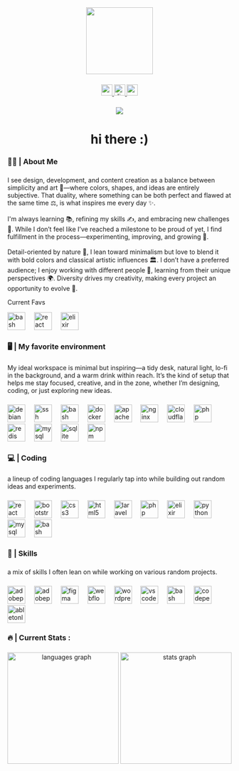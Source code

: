 <div align="center">
  <img height="150" src="https://media3.giphy.com/media/v1.Y2lkPTc5MGI3NjExamJjMDhxZ2pidWRucjdpNmk0amo5aXppa3RzYWd6bTVldjYzYnl5dyZlcD12MV9pbnRlcm5hbF9naWZfYnlfaWQmY3Q9Zw/QDjpIL6oNCVZ4qzGs7/giphy.gif"  />
</div>

###

<div align="center">
  <a href="https://medium.com/@alessgorgo" target="_blank">
    <img src="https://img.shields.io/static/v1?message=Medium&logo=medium&label=&color=12100E&logoColor=white&labelColor=&style=for-the-badge" height="25" alt="medium logo"  />
  </a>
  <a href="https://discordapp.com/users/351808783665594380" target="_blank">
    <img src="https://img.shields.io/static/v1?message=Discord&logo=discord&label=&color=7289DA&logoColor=white&labelColor=&style=for-the-badge" height="25" alt="discord logo"  />
  </a>
  <a href="https://unsplash.com/it/@aleksgraphics" target="_blank">
    <img src="https://img.shields.io/static/v1?message=Unsplash&logo=unsplash&label=&color=111&logoColor=white&labelColor=&style=for-the-badge" height="25" alt="unsplash logo"  />
  </a>
</div>

###

<div align="center">
  <img src="https://visitor-badge.laobi.icu/badge?page_id=alessgorgo.alessgorgo&"  />
</div>

###

<h1 align="center">hi there :)</h1>

###

<h3 align="left">✍🏻 | About Me</h3>

###

<p align="left">I see design, development, and content creation as a balance between simplicity and art 🎨—where colors, shapes, and ideas are entirely subjective. That duality, where something can be both perfect and flawed at the same time ⚖️, is what inspires me every day ✨.<br><br>I'm always learning 📚, refining my skills ✍️, and embracing new challenges 🚀. While I don’t feel like I’ve reached a milestone to be proud of yet, I find fulfillment in the process—experimenting, improving, and growing 🌱.<br><br>Detail-oriented by nature 🧐, I lean toward minimalism but love to blend it with bold colors and classical artistic influences 🏛️. I don’t have a preferred audience; I enjoy working with different people 🤝, learning from their unique perspectives 🌍. Diversity drives my creativity, making every project an opportunity to evolve 🔁.</p>

<div align="left">
  <p>Current Favs</p>
  <img src="https://cdn.simpleicons.org/gnubash/4EAA25" height="40" alt="bash logo"  />
  <img width="12" />
  <img src="https://cdn.simpleicons.org/react/61DAFB" height="40" alt="react logo"  />
  <img width="12" />
  <img src="https://cdn.simpleicons.org/elixir/4B275F" height="40" alt="elixir logo"  />
  <img width="12" />
</div>

###

<h3 align="left">🖥️ | My favorite environment</h3>

###

<p align="left">My ideal workspace is minimal but inspiring—a tidy desk, natural light, lo-fi in the background, and a warm drink within reach. It’s the kind of setup that helps me stay focused, creative, and in the zone, whether I’m designing, coding, or just exploring new ideas.</p>

###

<div align="left">
  <img src="https://cdn.simpleicons.org/debian/A81D33" height="40" alt="debian logo"  />
  <img width="12" />
  <img src="https://cdn.jsdelivr.net/gh/devicons/devicon/icons/ssh/ssh-original.svg" height="40" alt="ssh logo"  />
  <img width="12" />
  <img src="https://cdn.simpleicons.org/gnubash/4EAA25" height="40" alt="bash logo"  />
  <img width="12" />
  <img src="https://cdn.simpleicons.org/docker/2496ED" height="40" alt="docker logo"  />
  <img width="12" />
  <img src="https://cdn.simpleicons.org/apache/D22128" height="40" alt="apache logo"  />
  <img width="12" />
  <img src="https://cdn.simpleicons.org/nginx/009639" height="40" alt="nginx logo"  />
  <img width="12" />
  <img src="https://cdn.simpleicons.org/cloudflare/F38020" height="40" alt="cloudflare logo"  />
  <img width="12" />
  <img src="https://cdn.simpleicons.org/php/777BB4" height="40" alt="php logo"  />
  <img width="12" />
  <img src="https://cdn.simpleicons.org/redis/DC382D" height="40" alt="redis logo"  />
  <img width="12" />
  <img src="https://cdn.jsdelivr.net/gh/devicons/devicon/icons/mysql/mysql-original.svg" height="40" alt="mysql logo"  />
  <img width="12" />
  <img src="https://cdn.simpleicons.org/sqlite/003B57" height="40" alt="sqlite logo"  />
  <img width="12" />
  <img src="https://cdn.simpleicons.org/npm/CB3837" height="40" alt="npm logo"  />
</div>

###

<h3 align="left">💻 | Coding</h3>

###

<p align="left">a lineup of coding languages I regularly tap into while building out random ideas and experiments.</p>

###

<div align="left">
  <img src="https://cdn.simpleicons.org/react/61DAFB" height="40" alt="react logo"  />
  <img width="12" />
  <img src="https://cdn.simpleicons.org/bootstrap/7952B3" height="40" alt="bootstrap logo"  />
  <img width="12" />
  <img src="https://cdn.simpleicons.org/css3/1572B6" height="40" alt="css3 logo"  />
  <img width="12" />
  <img src="https://cdn.simpleicons.org/html5/E34F26" height="40" alt="html5 logo"  />
  <img width="12" />
  <img src="https://cdn.simpleicons.org/laravel/FF2D20" height="40" alt="laravel logo"  />
  <img width="12" />
  <img src="https://cdn.simpleicons.org/php/777BB4" height="40" alt="php logo"  />
  <img width="12" />
  <img src="https://cdn.simpleicons.org/elixir/4B275F" height="40" alt="elixir logo"  />
  <img width="12" />
  <img src="https://cdn.simpleicons.org/python/3776AB" height="40" alt="python logo"  />
  <img width="12" />
  <img src="https://cdn.jsdelivr.net/gh/devicons/devicon/icons/mysql/mysql-original.svg" height="40" alt="mysql logo"  />
  <img width="12" />
  <img src="https://cdn.simpleicons.org/gnubash/4EAA25" height="40" alt="bash logo"  />
  <img width="12" />
</div>

###

<h3 align="left">🔖 | Skills</h3>

###

<p align="left">a mix of skills I often lean on while working on various random projects.</p>

###

<div align="left">
  <img src="https://skillicons.dev/icons?i=ps" height="40" alt="adobephotoshop logo"  />
  <img width="12" />
  <img src="https://skillicons.dev/icons?i=pr" height="40" alt="adobepremierepro logo"  />
  <img width="12" />
  <img src="https://skillicons.dev/icons?i=figma" height="40" alt="figma logo"  />
  <img width="12" />
  <img src="https://skillicons.dev/icons?i=webflow" height="40" alt="webflow logo"  />
  <img width="12" />
  <img src="https://skillicons.dev/icons?i=wordpress" height="40" alt="wordpress logo"  />
  <img width="12" />
  <img src="https://skillicons.dev/icons?i=vscode" height="40" alt="vscode logo"  />
  <img width="12" />
  <img src="https://skillicons.dev/icons?i=bash" height="40" alt="bash logo"  />
  <img width="12" />
  <img src="https://skillicons.dev/icons?i=codepen" height="40" alt="codepen logo"  />
  <img width="12" />
  <img src="https://skillicons.dev/icons?i=ableton" height="40" alt="abletonlive logo"  />
</div>

###

<h3 align="left">🔥 | Current Stats :</h3>

###

<div align="center">
  <img src="https://github-readme-stats.vercel.app/api/top-langs?username=alessgorgo&locale=en&hide_title=false&layout=compact&card_width=320&langs_count=5&theme=nord&hide_border=true&order=2" height="250" alt="languages graph"  />
  <img src="https://github-readme-stats.vercel.app/api?username=alessgorgo&hide_title=true&hide_rank=false&show_icons=true&include_all_commits=true&count_private=true&disable_animations=false&theme=nord&locale=en&hide_border=true&order=1" height="250" alt="stats graph"  />
</div>

###

